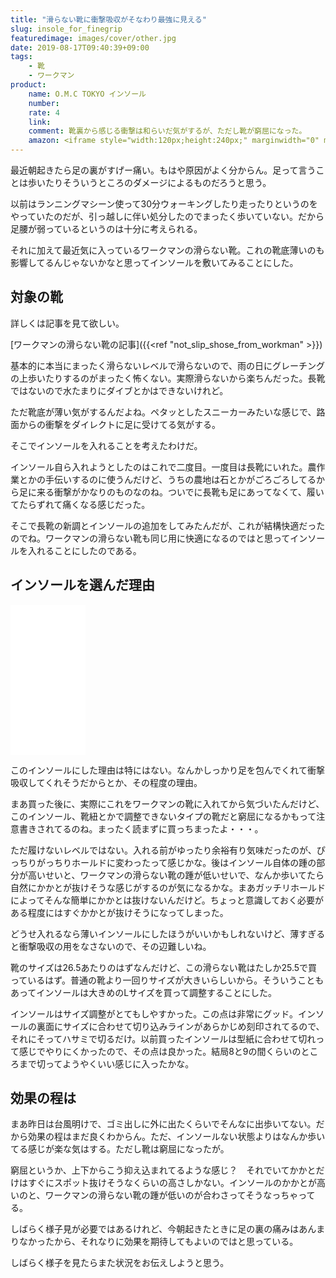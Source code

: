 ```yaml
---
title: "滑らない靴に衝撃吸収がそなわり最強に見える"
slug: insole_for_finegrip
featuredimage: images/cover/other.jpg
date: 2019-08-17T09:40:39+09:00
tags:
    - 靴
    - ワークマン
product:
    name: O.M.C TOKYO インソール
    number: 
    rate: 4
    link: 
    comment: 靴裏から感じる衝撃は和らいだ気がするが、ただし靴が窮屈になった。
    amazon: <iframe style="width:120px;height:240px;" marginwidth="0" marginheight="0" scrolling="no" frameborder="0" src="//rcm-fe.amazon-adsystem.com/e/cm?lt1=_blank&bc1=000000&IS2=1&bg1=FFFFFF&fc1=000000&lc1=0000FF&t=illusionspace-22&language=ja_JP&o=9&p=8&l=as4&m=amazon&f=ifr&ref=as_ss_li_til&asins=B072DWC8WV&linkId=47b87c3554c08acf1029ca22cdde5547"></iframe>
---
```


最近朝起きたら足の裏がすげー痛い。もはや原因がよく分からん。足って言うことは歩いたりそういうところのダメージによるものだろうと思う。

以前はランニングマシーン使って30分ウォーキングしたり走ったりというのをやっていたのだが、引っ越しに伴い処分したのでまったく歩いていない。だから足腰が弱っているというのは十分に考えられる。

それに加えて最近気に入っているワークマンの滑らない靴。これの靴底薄いのも影響してるんじゃないかなと思ってインソールを敷いてみることにした。

<!--more-->

## 対象の靴

詳しくは記事を見て欲しい。

[ワークマンの滑らない靴の記事]({{<ref "not_slip_shose_from_workman" >}})

基本的に本当にまったく滑らないレベルで滑らないので、雨の日にグレーチングの上歩いたりするのがまったく怖くない。実際滑らないから楽ちんだった。長靴ではないので水たまりにダイブとかはできないけれど。

ただ靴底が薄い気がするんだよね。ペタッとしたスニーカーみたいな感じで、路面からの衝撃をダイレクトに足に受けてる気がする。

そこでインソールを入れることを考えたわけだ。

インソール自ら入れようとしたのはこれで二度目。一度目は長靴にいれた。農作業とかの手伝いするのに使うんだけど、うちの農地は石とかがごろごろしてるから足に来る衝撃がかなりのものなのね。ついでに長靴も足にあってなくて、履いてたらずれて痛くなる感じだった。

そこで長靴の新調とインソールの追加をしてみたんだが、これが結構快適だったのでね。ワークマンの滑らない靴も同じ用に快適になるのではと思ってインソールを入れることにしたのである。

## インソールを選んだ理由

<iframe style="width:120px;height:240px;" marginwidth="0" marginheight="0" scrolling="no" frameborder="0" src="//rcm-fe.amazon-adsystem.com/e/cm?lt1=_blank&bc1=000000&IS2=1&bg1=FFFFFF&fc1=000000&lc1=0000FF&t=illusionspace-22&language=ja_JP&o=9&p=8&l=as4&m=amazon&f=ifr&ref=as_ss_li_til&asins=B072DWC8WV&linkId=47b87c3554c08acf1029ca22cdde5547"></iframe>

このインソールにした理由は特にはない。なんかしっかり足を包んでくれて衝撃吸収してくれそうだからとか、その程度の理由。

まあ買った後に、実際にこれをワークマンの靴に入れてから気づいたんだけど、このインソール、靴紐とかで調整できないタイプの靴だと窮屈になるかもって注意書きされてるのね。まったく読まずに買っちまったよ・・・。

ただ履けないレベルではない。入れる前がゆったり余裕有り気味だったのが、ぴっちりがっちりホールドに変わったって感じかな。後はインソール自体の踵の部分が高いせいと、ワークマンの滑らない靴の踵が低いせいで、なんか歩いてたら自然にかかとが抜けそうな感じがするのが気になるかな。まあガッチリホールドによってそんな簡単にかかとは抜けないんだけど。ちょっと意識しておく必要がある程度にはすぐかかとが抜けそうになってしまった。

どうせ入れるなら薄いインソールにしたほうがいいかもしれないけど、薄すぎると衝撃吸収の用をなさないので、その辺難しいね。

<!--textlint-disable-->
靴のサイズは26.5あたりのはずなんだけど、この滑らない靴はたしか25.5で買っているはず。普通の靴より一回りサイズが大きいらしいから。そういうこともあってインソールは大きめのLサイズを買って調整することにした。
<!--textlint-enable-->

インソールはサイズ調整がとてもしやすかった。この点は非常にグッド。インソールの裏面にサイズに合わせて切り込みラインがあらかじめ刻印されてるので、それにそってハサミで切るだけ。以前買ったインソールは型紙に合わせて切れって感じでやりにくかったので、その点は良かった。結局8と9の間くらいのところまで切ってようやくいい感じに入ったかな。

## 効果の程は

まあ昨日は台風明けで、ゴミ出しに外に出たくらいでそんなに出歩いてない。だから効果の程はまだ良くわからん。ただ、インソールない状態よりはなんか歩いてる感じが楽な気はする。ただし靴は窮屈になったが。

窮屈というか、上下からこう抑え込まれてるような感じ？　それでいてかかとだけはすぐにスポット抜けそうなくらいの高さしかない。インソールのかかとが高いのと、ワークマンの滑らない靴の踵が低いのが合わさってそうなっちゃってる。

しばらく様子見が必要ではあるけれど、今朝起きたときに足の裏の痛みはあんまりなかったから、それなりに効果を期待してもよいのではと思っている。

しばらく様子を見たらまた状況をお伝えしようと思う。